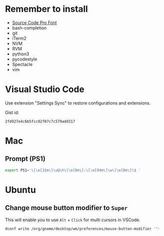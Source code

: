 # Remember to install
*  [Source Code Pro Font](https://github.com/adobe-fonts/source-code-pro/releases/tag/variable-fonts)
*  bash-completion
*  git
*  iTerm2
*  NVM
*  RVM
*  python3
*  pycodestyle
*  Spectacle
*  vim

# Visual Studio Code
Use extension "Settings Sync" to restore configurations and extensions.

Gist id:
```
2fd927e4c6b5fcc02f07c7c579add317
```

# Mac
## Prompt (PS1)
```bash
export PS1='\[\e[32m\]\u@\h\[\e[0m\]:\[\e[94m\]\w\[\e[0m\]\$ '
```

# Ubuntu
## Change mouse button modifier to `Super`

This will enable you to use `Alt` + `Click` for multi cursors in VSCode.

```bash
dconf write /org/gnome/desktop/wm/preferences/mouse-button-modifier '"<Super>"'
```
